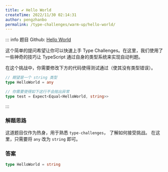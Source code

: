 ```yaml
---
title: ✔️ Hello World
createTime: 2022/11/30 02:14:31
author: pengzhanbo
permalink: /type-challenges/warm-up/hello-world/
---
```


::: info 题目
Github: [Hello World](https://github.com/type-challenges/type-challenges/tree/main/questions/00013-warm-hello-world)

这个简单的提问希望让你可以快速上手 Type Challenges。在这里，我们使用了一些神奇的技巧让 TypeScript 通过自身的类型系统来实现自动判题。

在这个挑战中，你需要修改下方的代码使得测试通过（使其没有类型错误）。

```ts
// 期望是一个 string 类型
type HelloWorld = any
```

```ts
// 你需要使得如下这行不会抛出异常
type test = Expect<Equal<HelloWorld, string>>
```

:::

### 解题思路

这道题目仅作为热身，用于熟悉 `type-challenges`， 了解如何接受挑战。
在这里，只需要将 `any` 改为 `string` 即可。

### 答案

```ts
type HelloWorld = string
```
